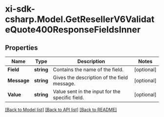 # xi-sdk-csharp.Model.GetResellerV6ValidateQuote400ResponseFieldsInner

## Properties

Name | Type | Description | Notes
------------ | ------------- | ------------- | -------------
**Field** | **string** | Contains the name of the field. | [optional] 
**Message** | **string** | Gives the description of the field message. | [optional] 
**Value** | **string** | Value sent in the input for the specific field. | [optional] 

[[Back to Model list]](../README.md#documentation-for-models) [[Back to API list]](../README.md#documentation-for-api-endpoints) [[Back to README]](../README.md)

